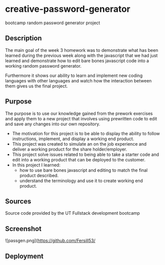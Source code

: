 # creative-password-generator
bootcamp random password generator project

## Description
The main goal of the week 3 homework was to demonstrate what has been learned during the previous week along with the javascript that we had just learned and demonstrate how to edit bare bones javascript code into a working random password generator.

Furthermore it shows our ability to learn and implement new coding languages with other languages and watch how the interaction between them gives us the final project.

## Purpose
The purpose is to use our knowledge gained from the prework exercises and apply them to a new project that involves using prewritten code to edit and save any changes into our own repository.
- The motivation for this project is to be able to display the ability to follow instructions, implement, and display a working end product.
- This project was created to simulate an on the job experience and deliver a working product for the share holder/employer.
- This project solve issues related to being able to take a starter code and edit into a working product that can be deployed to the customer.
- In this project I learned:
  - how to use bare bones javascript and editing to match the final product described.
  - understand the terminology and use it to create working end product.

## Sources
Source code provided by the UT Fullstack development bootcamp

## Screenshot

![passgen.png](https://github.com/Fersill53/


## Deployment
